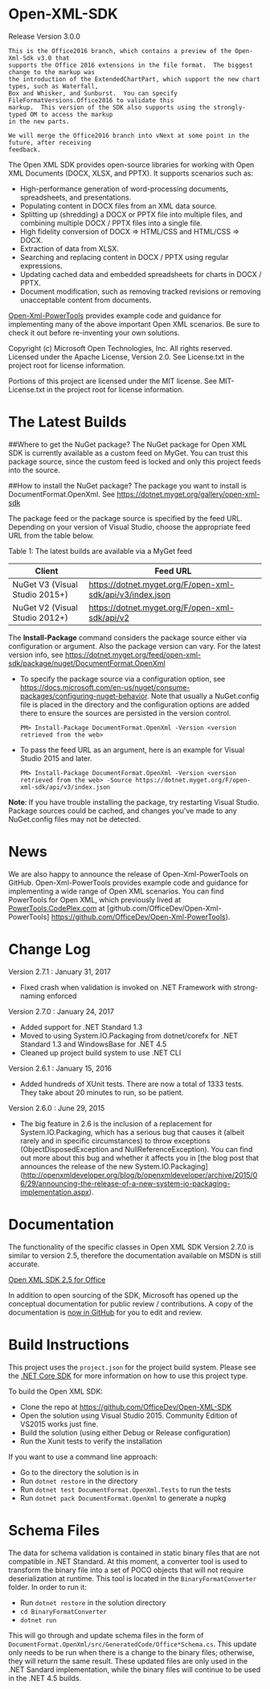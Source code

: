 Open-XML-SDK
============

Release Version 3.0.0

    This is the Office2016 branch, which contains a preview of the Open-Xml-Sdk v3.0 that
	supports the Office 2016 extensions in the file format.  The biggest change to the markup was
	the introduction of the ExtendedChartPart, which support the new chart types, such as Waterfall,
	Box and Whisker, and Sunburst.  You can specify FileFormatVersions.Office2016 to validate this
	markup.  This version of the SDK also supports using the strongly-typed OM to access the markup
	in the new parts.
	
	We will merge the Office2016 branch into vNext at some point in the future, after receiving
	feedback.

The Open XML SDK provides open-source libraries for working with Open XML
Documents (DOCX, XLSX, and PPTX).  It supports scenarios such as:
- High-performance generation of word-processing documents, spreadsheets, and presentations.
- Populating content in DOCX files from an XML data source.
- Splitting up (shredding) a DOCX or PPTX file into multiple files, and combining
  multiple DOCX / PPTX files into a single file.
- High fidelity conversion of DOCX => HTML/CSS and HTML/CSS => DOCX.
- Extraction of data from XLSX.
- Searching and replacing content in DOCX / PPTX using regular expressions.
- Updating cached data and embedded spreadsheets for charts in DOCX / PPTX.
- Document modification, such as removing tracked revisions or removing
  unacceptable content from documents.

[Open-Xml-PowerTools](https://github.com/OfficeDev/Open-Xml-PowerTools) provides example code and guidance for implementing many of the above important Open XML scenarios.  Be sure to check it out
before re-inventing your own solutions.

Copyright (c) Microsoft Open Technologies, Inc.  All rights reserved.
Licensed under the Apache License, Version 2.0.
See License.txt in the project root for license information.

Portions of this project are licensed under the MIT license.
See MIT-License.txt in the project root for license information.


The Latest Builds
=================

##Where to get the NuGet package?
The NuGet package for Open XML SDK is currently available as a custom feed on MyGet. You can trust this package source, since the custom feed is locked and only this project feeds into the source.

##How to install the NuGet package?
The package you want to install is DocumentFormat.OpenXml. See https://dotnet.myget.org/gallery/open-xml-sdk 

The package feed or the package source is specified by the feed URL. Depending on your version of Visual Studio, choose the appropriate feed URL from the table below. 

Table 1: The latest builds are available via a MyGet feed

| Client | Feed URL |
| ------ | -------- |
| NuGet V3 (Visual Studio 2015+) | https://dotnet.myget.org/F/open-xml-sdk/api/v3/index.json |
| NuGet V2 (Visual Studio 2012+) | https://dotnet.myget.org/F/open-xml-sdk/api/v2 |

The **Install-Package** command considers the package source either via configuration or argument. Also the package version can vary. For the latest version info, see https://dotnet.myget.org/feed/open-xml-sdk/package/nuget/DocumentFormat.OpenXml 

- To specify the package source via a configuration option, see https://docs.microsoft.com/en-us/nuget/consume-packages/configuring-nuget-behavior. Note that usually a NuGet.config file is placed in the directory and the configuration options are added there to ensure the sources are persisted in the version control.

	```
	PM> Install-Package DocumentFormat.OpenXml -Version <version retrieved from the web>
	```

- To pass the feed URL as an argument, here is an example for Visual Studio 2015 and later. 

	```
	PM> Install-Package DocumentFormat.OpenXml -Version <version retrieved from the web> -Source https://dotnet.myget.org/F/open-xml-sdk/api/v3/index.json 
	```

**Note**:  If you have trouble installing the package, try restarting Visual Studio. Package sources could be cached, and changes you've made to any NuGet.config files may not be detected.
	
	
News
====
We are also happy to announce the release of Open-Xml-PowerTools on GitHub.  Open-Xml-PowerTools provides example code and guidance for implementing a wide range of Open XML scenarios.  You can find PowerTools for Open XML, which previously lived at [PowerTools.CodePlex.com](http://powertools.codeplex.com) at [github.com/OfficeDev/Open-Xml-PowerTools] https://github.com/OfficeDev/Open-Xml-PowerTools).

Change Log
==========

Version 2.7.1 : January 31, 2017
- Fixed crash when validation is invoked on .NET Framework with strong-naming enforced

Version 2.7.0 : January 24, 2017
- Added support for .NET Standard 1.3
- Moved to using System.IO.Packaging from dotnet/corefx for .NET Standard 1.3 and WindowsBase for .NET 4.5
- Cleaned up project build system to use .NET CLI

Version 2.6.1 : January 15, 2016
- Added hundreds of XUnit tests.  There are now a total of 1333 tests.  They take about 20 minutes to run, so be patient.

Version 2.6.0 : June 29, 2015
- The big feature in 2.6 is the inclusion of a replacement for System.IO.Packaging, which has a serious bug that causes it (albeit rarely and in specific circumstances) to throw exceptions (ObjectDisposedException and NullReferenceException).  You can find out more about this bug and whether it affects you in [the blog post that announces the release of the new System.IO.Packaging] (http://openxmldeveloper.org/blog/b/openxmldeveloper/archive/2015/06/29/announcing-the-release-of-a-new-system-io-packaging-implementation.aspx).


Documentation
=============

The functionality of the specific classes in Open XML SDK Version 2.7.0 is similar to version 2.5, therefore the documentation available on MSDN is still accurate.

[Open XML SDK 2.5 for Office](http://msdn.microsoft.com/en-us/library/office/bb448854.aspx)

In addition to open sourcing of the SDK, Microsoft has opened up the conceptual documentation for public review / contributions.  A copy of the documentation is [now in GitHub](https://github.com/OfficeDev/office-content) for you to edit and review.

Build Instructions
==================

This project uses the `project.json` for the project build system. Please see the [.NET Core SDK](https://www.microsoft.com/net/core#windows) for more information on how to use this project type.

To build the Open XML SDK:
- Clone the repo at https://github.com/OfficeDev/Open-XML-SDK
- Open the solution using Visual Studio 2015.  Community Edition of VS2015 works just fine.
- Build the solution (using either Debug or Release configuration)
- Run the Xunit tests to verify the installation

If you want to use a command line approach:
- Go to the directory the solution is in
- Run `dotnet restore` in the directory
- Run `dotnet test DocumentFormat.OpenXml.Tests` to run the tests
- Run `dotnet pack DocumentFormat.OpenXml` to generate a nupkg

Schema Files
============

The data for schema validation is contained in static binary files that are not compatible in .NET Standard. At this moment, a converter tool is used to transform the binary file into a set of POCO objects that will not require deserialization at runtime. This tool is located in the `BinaryFormatConverter` folder. In order to run it:

- Run `dotnet restore` in the solution directory
- `cd BinaryFormatConverter`
- `dotnet run`

This will go through and update schema files in the form of `DocumentFormat.OpenXml/src/GeneratedCode/Office*Schema.cs`. This update only needs to be run when there is a change to the binary files; otherwise, they will return the same result. These updated files are only used in the .NET Sandard implementation, while the binary files will continue to be used in the .NET 4.5 builds.
